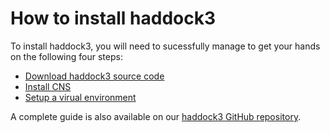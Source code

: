# How to install haddock3

To install haddock3, you will need to sucessfully manage to get your hands on the following four steps:

* [Download haddock3 source code](./download-haddock3.md)
* [Install CNS](./install-cns.md)
* [Setup a virual environment](./virtual-environments.md)

A complete guide is also available on our [haddock3 GitHub repository](https://github.com/haddocking/haddock3/blob/main/docs/INSTALL.md).